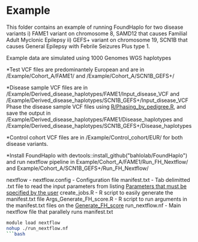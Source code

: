 # Example

This folder contains an example of running FoundHaplo for two disease variants i) FAME1 variant on chromosome 8, SAMD12 that causes Familial Adult Myclonic Epilepsy ii) GEFS+ variant on chromosome 19, SCN1B that causes General Epilepsy with Febrile Seizures Plus type 1. 

Example data are simulated using 1000 Genomes WGS haplotypes

*Test VCF files are predominantely European and are in /Example/Cohort_A/FAME1/ and /Example/Cohort_A/SCN1B_GEFS+/

*Disease sample VCF files are in /Example/Derived_disease_haplotypes/FAME1/Input_disease_VCF and /Example/Derived_disease_haplotypes/SCN1B_GEFS+/Input_disease_VCF
    Phase the disease sample VCF files using [R/Phasing_by_pedigree.R](https://github.com/bahlolab/FoundHaplo/blob/main/R/Phasing_by_pedigree.R), and save the output in /Example/Derived_disease_haplotypes/FAME1/Disease_haplotypes and /Example/Derived_disease_haplotypes/SCN1B_GEFS+/Disease_haplotypes 

*Control cohort VCF files are in /Example/Control_cohort/EUR/ for both disease variants. 

*Install FoundHaplo with devtools::install_github("bahlolab/FoundHaplo") and run nextflow pipeline in Example/Cohort_A/FAME1/Run_FH_Nextflow/ and Example/Cohort_A/SCN1B_GEFS+/Run_FH_Nextflow/

nextflow - 
nextflow.config - Configuration file
manifest.txt - Tab delimitted .txt file to read the input parameters from listing [Parameters that must be specified by the user](https://github.com/bahlolab/FoundHaplo/blob/main/Documentation/Parameters%20in%20the%20algorithm.md)
create_jobs.R - R script to easily generate the manifest.txt file
Args_Generate_FH_score.R - R script to run arguments in the manifest.txt files on the [Generate_FH_score](https://github.com/bahlolab/FoundHaplo/blob/main/R/Generate_FH_score.R)
run_nextflow.nf - Main nextflow file that parallely runs manifest.txt

```bash
module load nextflow
nohup ./run_nextflow.nf 
```bash

